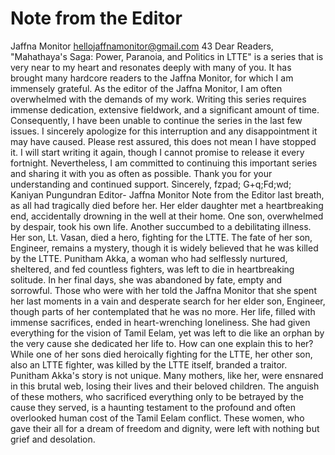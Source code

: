# Note from the Editor

Jaffna Monitor
hellojaffnamonitor@gmail.com
43
Dear Readers,
"Mahathaya's Saga: Power, Paranoia, and 
Politics in LTTE" is a series that is very near to 
my heart and resonates deeply with many of 
you. It has brought many hardcore readers to 
the Jaffna Monitor, for which I am immensely 
grateful.
As the editor of the Jaffna Monitor, I am 
often overwhelmed with the demands of my 
work. Writing this series requires immense 
dedication, extensive fieldwork, and a 
significant amount of time. Consequently, I 
have been unable to continue the series in the 
last few issues.
I sincerely apologize for this interruption 
and any disappointment it may have caused. 
Please rest assured, this does not mean I have 
stopped it. I will start writing it again, though 
I cannot promise to release it every fortnight. 
Nevertheless, I am committed to continuing 
this important series and sharing it with you as 
often as possible.
Thank you for your understanding and 
continued support.
Sincerely,
fzpad; G+q;Fd;wd;
Kaniyan Pungundran
Editor- Jaffna Monitor
Note 
from the 
Editor
last breath, as all had tragically died before 
her. Her elder daughter met a heartbreaking 
end, accidentally drowning in the well 
at their home. One son, overwhelmed 
by despair, took his own life. Another 
succumbed to a debilitating illness. Her son, 
Lt. Vasan, died a hero, fighting for the LTTE. 
The fate of her son, Engineer, remains a 
mystery, though it is widely believed that he 
was killed by the LTTE.
Punitham Akka, a woman who had selflessly 
nurtured, sheltered, and fed countless 
fighters, was left to die in heartbreaking 
solitude. In her final days, she was 
abandoned by fate, empty and sorrowful. 
Those who were with her told the Jaffna 
Monitor that she spent her last moments in a 
vain and desperate search for her elder son, 
Engineer, though parts of her contemplated 
that he was no more.
Her life, filled with immense sacrifices, 
ended in heart-wrenching loneliness. She 
had given everything for the vision of Tamil 
Eelam, yet was left to die like an orphan by 
the very cause she dedicated her life to. How 
can one explain this to her? While one of her 
sons died heroically fighting for the LTTE, 
her other son, also an LTTE fighter, was 
killed by the LTTE itself, branded a traitor.
Punitham Akka's story is not unique. 
Many mothers, like her, were ensnared in 
this brutal web, losing their lives and their 
beloved children. The anguish of these 
mothers, who sacrificed everything only 
to be betrayed by the cause they served, is 
a haunting testament to the profound and 
often overlooked human cost of the Tamil 
Eelam conflict. These women, who gave their 
all for a dream of freedom and dignity, were 
left with nothing but grief and desolation.

